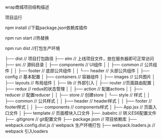 wrap商城项目结构描述

项目运行

npm install     //下载package.json依赖库插件

npm run start   //热替换

npm run dist //打包生产环境


├── dist                                        // 项目打包路径
├── elm                                         // 上线项目文件，放在服务器即可正常访问
├── src                                         // 源码目录
│   ├── components                              // UI组件
│   │   ├── common                              // 公共组件
│   │   ├── footer                              // 底部公共组件
│   │   └── header                              // 头部公共组件
│   ├── config                                  // 基本配置
│   ├── containers                               // 容器组件
│   ├── images                                  // 公共图片
│   ├── layouts                                 // 布局组件
│   ├── lib                                     // 外部引入
│   ├── router                                  //页面路由配置
│   ├── redux                                   // redux的状态管理
│   │   ├── action                              // 配置actions
│   │   ├── reducer                             // 配置reducer
│   │   ├── store                               // 创建store
│   └── style                                   // 样式
│   │   ├── common                              // 公共样式
│   │   ├── header                              // header样式
│   │   ├── footer                              // footer样式
│   │   ├── components                          // components样式
│   ├── App.jsx                                 // 页面入口文件
│   ├── template                                // 页面模块入口文件
├── .babelrc                                    // 转义ES6配置文件
├── .gitignore                                  // git配置文件
├──  package.json                               // 项目依赖库
├── webpack.config.dist.js                      // webpack 生产环境打包
├── webpack.loaders.js                          // webpack 引入loaders


